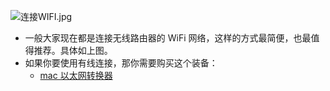 ![连接WIFI.jpg](https://cdn.uptmr.com/upupmo-article/mac/basic/mac-system-1-connetc-wifi.png)

- 一般大家现在都是连接无线路由器的 WiFi 网络，这样的方式最简便，也最值得推荐。具体如上图。
- 如果你要使用有线连接，那你需要购买这个装备：
    - [mac 以太网转换器](https://search.jd.com/Search?keyword=mac以太网转接器&enc=utf-8&cu=true&utm_source=ads.union.jd.com&utm_medium=tuiguang&utm_campaign=t_248690136_&utm_term=1cf25a7daea1467cbe49ea0bfccc3764-p_276666007&abt=3)